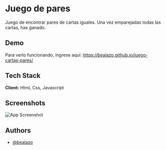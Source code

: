# Juego de pares

Juego de encontrar pares de cartas iguales. Una vez emparejadas todas las cartas, has ganado.


## Demo

 Para verlo funcionando, ingrese aquí: https://bealazo.github.io/juego-cartas-pares/


## Tech Stack

**Client:** Html, Css, Javascript


## Screenshots

![App Screenshot](https://bealazo.github.io/portfolio/images/pic-6.png)


## Authors

- [@bealazo](https://github.com/bealazo)